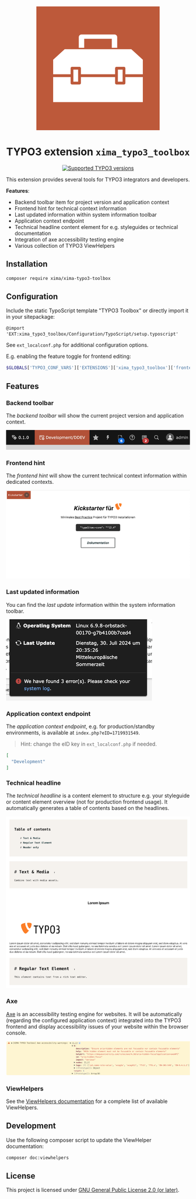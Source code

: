 <div align="center">

![Extension icon](Resources/Public/Icons/Extension.svg)

# TYPO3 extension `xima_typo3_toolbox`

[![Supported TYPO3 versions](https://badgen.net/badge/TYPO3/12%20&%2013/orange)]()

</div>

This extension provides several tools for TYPO3 integrators and developers.

__Features__:
- Backend toolbar item for project version and application context
- Frontend hint for technical context information
- Last updated information within system information toolbar
- Application context endpoint
- Technical headline content element for e.g. styleguides or technical documentation
- Integration of axe accessibility testing engine
- Various collection of TYPO3 ViewHelpers

## Installation

``` bash
composer require xima/xima-typo3-toolbox
```

## Configuration

Include the static TypoScript template "TYPO3 Toolbox" or directly import it in your sitepackage:

``` typoscript
@import 'EXT:xima_typo3_toolbox/Configuration/TypoScript/setup.typoscript'
```

See `ext_localconf.php` for additional configuration options.

E.g. enabling the feature toggle for frontend editing:

``` php
$GLOBALS['TYPO3_CONF_VARS']['EXTENSIONS']['xima_typo3_toolbox']['frontendEditing']['enable'] = true;
```

## Features

### Backend toolbar

The *backend toolbar* will show the current project version and application context.

![Toolbar](./Documentation/Images/toolbar.png)

### Frontend hint

The *frontend hint* will show the current technical context information within dedicated contexts.

![Frontend](./Documentation/Images/frontend.png)

### Last updated information

You can find the *last update* information within the system information toolbar.

![Last updated](./Documentation/Images/lastUpdate.png)

### Application context endpoint

The *application context endpoint*, e.g. for production/standby environments, is available at `index.php?eID=1719931549`.

> Hint: change the eID key in `ext_localconf.php` if needed.

```json
[
  "Development"
]
```

### Technical headline

The *technical headline* is a content element to structure e.g. your styleguide or content element overview (not for production frontend usage). It automatically generates a table of contents based on the headlines.

![Technical Headline](./Documentation/Images/technicalHeadline.png)

### Axe

[Axe](https://www.deque.com/axe/) is an accessibility testing engine for websites. It will be automatically (regarding the configured application context) integrated into the TYPO3 frontend and display accessibility issues of your website within the browser console.

![Axe](./Documentation/Images/axe.png)

### ViewHelpers

See the [ViewHelpers documentation](./Documentation/ViewHelpers/CLASSES.md) for a complete list of available ViewHelpers.

## Development

Use the following composer script to update the ViewHelper documentation:

``` bash
composer doc:viewhelpers
```

## License

This project is licensed
under [GNU General Public License 2.0 (or later)](LICENSE.md).
